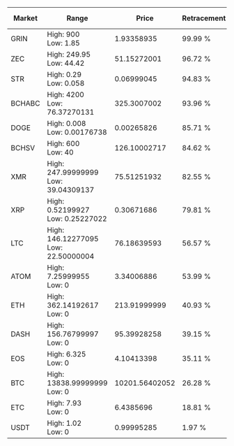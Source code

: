 | Market | Range | Price| Retracement | Doubles to 50% |
| --- | --- | --- | --- | --- |
| GRIN | High: 900<br />Low: 1.85 | 1.93358935 | 99.99 % | 233.21 |
| ZEC | High: 249.95<br />Low: 44.42 | 51.15272001 | 96.72 % | 2.88 |
| STR | High: 0.29<br />Low: 0.058 | 0.06999045 | 94.83 % | 2.49 |
| BCHABC | High: 4200<br />Low: 76.37270131 | 325.3007002 | 93.96 % | 6.57 |
| DOGE | High: 0.008<br />Low: 0.00176738 | 0.00265826 | 85.71 % | 1.84 |
| BCHSV | High: 600<br />Low: 40 | 126.10002717 | 84.62 % | 2.54 |
| XMR | High: 247.99999999<br />Low: 39.04309137 | 75.51251932 | 82.55 % | 1.90 |
| XRP | High: 0.52199927<br />Low: 0.25227022 | 0.30671686 | 79.81 % | 1.26 |
| LTC | High: 146.12277095<br />Low: 22.50000004 | 76.18639593 | 56.57 % | 1.11 |
| ATOM | High: 7.25999955<br />Low: 0 | 3.34006886 | 53.99 % | 1.09 |
| ETH | High: 362.14192617<br />Low: 0 | 213.91999999 | 40.93 % | 0.00 |
| DASH | High: 156.76799997<br />Low: 0 | 95.39928258 | 39.15 % | 0.00 |
| EOS | High: 6.325<br />Low: 0 | 4.10413398 | 35.11 % | 0.00 |
| BTC | High: 13838.99999999<br />Low: 0 | 10201.56402052 | 26.28 % | 0.00 |
| ETC | High: 7.93<br />Low: 0 | 6.4385696 | 18.81 % | 0.00 |
| USDT | High: 1.02<br />Low: 0 | 0.99995285 | 1.97 % | 0.00 |
